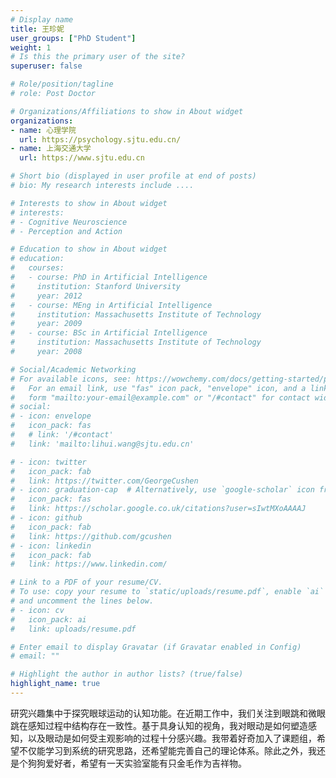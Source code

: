 ```yaml
---
# Display name
title: 王珍妮
user_groups: ["PhD Student"]
weight: 1
# Is this the primary user of the site?
superuser: false

# Role/position/tagline
# role: Post Doctor

# Organizations/Affiliations to show in About widget
organizations:
- name: 心理学院
  url: https://psychology.sjtu.edu.cn/
- name: 上海交通大学
  url: https://www.sjtu.edu.cn

# Short bio (displayed in user profile at end of posts)
# bio: My research interests include ....

# Interests to show in About widget
# interests:
# - Cognitive Neuroscience
# - Perception and Action

# Education to show in About widget
# education:
#   courses:
#   - course: PhD in Artificial Intelligence
#     institution: Stanford University
#     year: 2012
#   - course: MEng in Artificial Intelligence
#     institution: Massachusetts Institute of Technology
#     year: 2009
#   - course: BSc in Artificial Intelligence
#     institution: Massachusetts Institute of Technology
#     year: 2008

# Social/Academic Networking
# For available icons, see: https://wowchemy.com/docs/getting-started/page-builder/#icons
#   For an email link, use "fas" icon pack, "envelope" icon, and a link in the
#   form "mailto:your-email@example.com" or "/#contact" for contact widget.
# social:
# - icon: envelope
#   icon_pack: fas
#   # link: '/#contact'
#   link: 'mailto:lihui.wang@sjtu.edu.cn'

# - icon: twitter
#   icon_pack: fab
#   link: https://twitter.com/GeorgeCushen
# - icon: graduation-cap  # Alternatively, use `google-scholar` icon from `ai` icon pack
#   icon_pack: fas
#   link: https://scholar.google.co.uk/citations?user=sIwtMXoAAAAJ
# - icon: github
#   icon_pack: fab
#   link: https://github.com/gcushen
# - icon: linkedin
#   icon_pack: fab
#   link: https://www.linkedin.com/

# Link to a PDF of your resume/CV.
# To use: copy your resume to `static/uploads/resume.pdf`, enable `ai` icons in `params.toml`,
# and uncomment the lines below.
# - icon: cv
#   icon_pack: ai
#   link: uploads/resume.pdf

# Enter email to display Gravatar (if Gravatar enabled in Config)
# email: ""

# Highlight the author in author lists? (true/false)
highlight_name: true
---
```


研究兴趣集中于探究眼球运动的认知功能。在近期工作中，我们关注到眼跳和微眼跳在感知过程中结构存在一致性。基于具身认知的视角，我对眼动是如何塑造感知，以及眼动是如何受主观影响的过程十分感兴趣。我带着好奇加入了课题组，希望不仅能学习到系统的研究思路，还希望能完善自己的理论体系。除此之外，我还是个狗狗爱好者，希望有一天实验室能有只金毛作为吉祥物。
